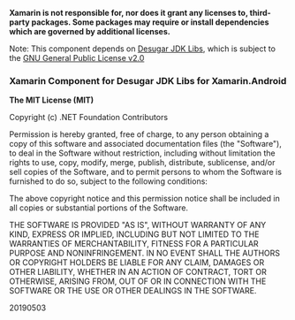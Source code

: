 **Xamarin is not responsible for, nor does it grant any licenses to, third-party packages. Some packages may require or install dependencies which are governed by additional licenses.**

Note: This component depends on [Desugar JDK Libs](https://github.com/google/desugar_jdk_libs), which is subject to the [GNU General Public License v2.0](https://github.com/google/desugar_jdk_libs/blob/master/LICENSE)

### Xamarin Component for Desugar JDK Libs for Xamarin.Android

**The MIT License (MIT)**

Copyright (c) .NET Foundation Contributors

Permission is hereby granted, free of charge, to any person obtaining a copy of this software and associated documentation files (the "Software"), to deal in the Software without restriction, including without limitation the rights to use, copy, modify, merge, publish, distribute, sublicense, and/or sell copies of the Software, and to permit persons to whom the Software is furnished to do so, subject to the following conditions:

The above copyright notice and this permission notice shall be included in all copies or substantial portions of the Software.

THE SOFTWARE IS PROVIDED "AS IS", WITHOUT WARRANTY OF ANY KIND, EXPRESS OR IMPLIED, INCLUDING BUT NOT LIMITED TO THE WARRANTIES OF MERCHANTABILITY, FITNESS FOR A PARTICULAR PURPOSE AND NONINFRINGEMENT. IN NO EVENT SHALL THE AUTHORS OR COPYRIGHT HOLDERS BE LIABLE FOR ANY CLAIM, DAMAGES OR OTHER LIABILITY, WHETHER IN AN ACTION OF CONTRACT, TORT OR OTHERWISE, ARISING FROM, OUT OF OR IN CONNECTION WITH THE SOFTWARE OR THE USE OR OTHER DEALINGS IN THE SOFTWARE.

20190503
